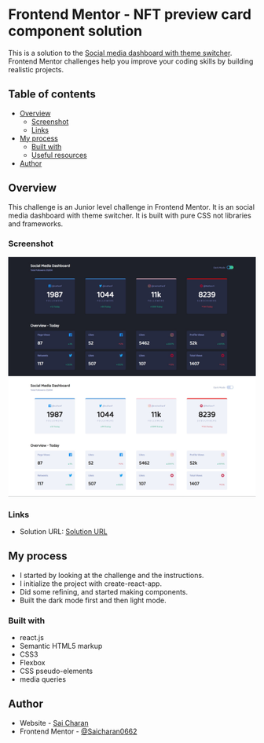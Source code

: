 # Frontend Mentor - NFT preview card component solution

This is a solution to the [Social media dashboard with theme switcher](https://www.frontendmentor.io/challenges/interactive-pricing-component-t0m8PIyY8). Frontend Mentor challenges help you improve your coding skills by building realistic projects. 

## Table of contents

- [Overview](#overview)
  - [Screenshot](#screenshot)
  - [Links](#links)
- [My process](#my-process)
  - [Built with](#built-with)
  - [Useful resources](#useful-resources)
- [Author](#author)

## Overview
This challenge is an Junior level challenge in Frontend Mentor. It is an social media dashboard with theme switcher. It is built with pure CSS not libraries and frameworks.

### Screenshot
![screenshot-dark-theme](./screenshots/screenshot1.jpg)
![screenshot-light-theme](./screenshots/screenshot2.jpg)

### Links

- Solution URL: [Solution URL](https://github.com/Saicharan0662/frontend-mentor-solutions/tree/master/interactive-pricing-component-main)

## My process
- I started by looking at the challenge and the instructions.
- I initialize the project with create-react-app.
- Did some refining, and started making components.
- Built the dark mode first and then light mode.

### Built with

- react.js
- Semantic HTML5 markup
- CSS3
- Flexbox
- CSS pseudo-elements
- media queries

## Author

- Website - [Sai Charan](https://saicharan006.netlify.app/)
- Frontend Mentor - [@Saicharan0662](https://www.frontendmentor.io/profile/Saicharan0662)
